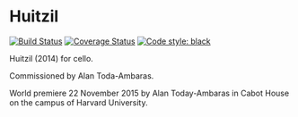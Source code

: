 Huitzil
=======

[![Build Status](
    https://travis-ci.org/trevorbaca/huitzil.svg)](
    https://travis-ci.org/trevorbaca/huitzil)
[![Coverage Status](
    https://coveralls.io/repos/github/trevorbaca/huitzil/badge.svg)](
    https://coveralls.io/github/trevorbaca/huitzil)
[![Code style: black](
    https://img.shields.io/badge/code%20style-black-000000.svg)](
    https://github.com/ambv/black)

Huitzil (2014) for cello.

Commissioned by Alan Toda-Ambaras.

World premiere 22 November 2015 by Alan Today-Ambaras in Cabot House on the
campus of Harvard University.

